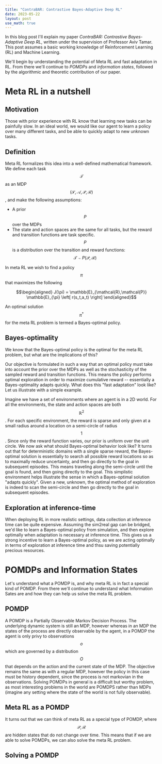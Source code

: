 ```yaml
---
title: "ContraBAR: Contrastive Bayes-Adaptive Deep RL"
date: 2023-05-22
layout: post
use_math: true
---
```

In this blog post I'll explain my paper _ContraBAR: Contrastive Bayes-Adaptive Deep RL_, written under the supervision of Professor Aviv Tamar.
This post assumes a basic working knowledge of Reinforcement Learning (RL) and Machine Learning.

We'll begin by understanding the potential of Meta RL and fast adaptation in RL. From there we'll continue to _POMDPs_ and _information states_, followed by the algorithmic and theoretic contribution of our paper.

# Meta RL in a nutshell

## Motivation

Those with prior experience with RL know that learning new tasks can be painfully slow. In an ideal world, we would like our agent to learn a policy over many different tasks, and be able to quickly adapt to new unknown tasks. 

## Definition
Meta RL formalizes this idea into a well-defined mathematical framework. We define each task $$\mathcal{T}$$ as an MDP $$(\mathcal{S}, \mathcal{A}, \mathcal{P}, \mathcal{R})$$, and make the following assumptions:

- A prior $$P$$ over the MDPs 
- The state and action spaces are the same for all tasks, but the reward and transition functions are task specific. $$P$$ is a distribution over the transition and reward functions: $$\mathcal{T} \sim P(\mathcal{P},\mathcal{R})$$

In meta RL we wish to find a policy $$\pi$$ that maximizes the following

$$\begin{aligned}
J(\pi) = \mathbb{E}_{\mathcal{R},\mathcal{P}} \mathbb{E}_{\pi} \left[ r(s_t,a_t) \right]
\end{aligned}$$

An optimal solution $$\pi^{*}$$ for the meta RL problem is termed a Bayes-optimal policy.

## Bayes-optimality

We know that the Bayes-optimal policy is the optimal for the meta RL problem, but what are the implications of this? 

Our objective is formulated in such a way that an optimal policy must take into account the prior over the MDPs as well as the stochasticity of the sampled reward and transition functions. This means the policy performs optimal exploration in order to maximize cumulative reward -- essentially a Bayes-optimality adapts quickly. What does this "fast adaptation" look like? Let us illustrate with a simple example.

Imagine we have a set of environments where an agent is in a 2D world. For all the environments, the state and action spaces are both $$\mathbb{R}^2$$. For each specific environment, the reward is sparse and only given at a small radius around a location on a semi-circle of radius $$1$$. Since only the reward function varies, our prior is uniform over the unit circle. We now ask what should Bayes-optimal behavior look like? It turns out that for deterministic domains with a single sparse reward, the Bayes-optimal solution is essentially to search all possible reward locations so as to maximally reduce uncertainty, and then go directly to the goal in subsequent episodes. This means traveling along the semi-circle until the goal is found, and then going directly to the goal. This simplistic environment helps illustrate the sense in which a Bayes-optimal solution "adapts quickly". Given a new, unknown, the optimal method of exploration is indeed to scan the semi-circle and then go directly to the goal in subsequent episodes.

## Exploration at inference-time

When deploying RL in more realistic settings, data collection at inference time can be quite expensive. Assuming the sim2real gap can be bridged, we'd like to learn a Bayes-optimal policy from simulation, and then explore optimally when adaptation is necessary at inference time. This gives us a strong incentive to learn a Bayes-optimal policy, as we are acting optimally in terms of exploration at inference time and thsu saving potentially precious resources.

# POMDPs and Information States

Let's understand what a POMDP is, and why meta RL is in fact a special kind of POMDP. From there we'll continue to understand what Information Sates are and how they can help us solve the meta RL problem.

## POMDP

A POMDP is a Partially Observable Markov Decision Process. The underlying dynamic system is still an MDP, however whereas in an MDP the states of the process are directly observable by the agent, in a POMDP the agent is only privy to observations $$o$$ which are governed by a distribution $$O$$ that depends on the action and the current state of the MDP. The objective remains the same as with a regular MDP, however the policy in this case must be history dependent, since the process is not markovian in the observations. Solving POMDPs in general is a difficult but worthy problem, as most interesting problems in the world are POMDPS rather than MDPs (imagine any setting where the state of the world is not fully observable).

## Meta RL as a POMDP

It turns out that we can think of meta RL as a special type of POMDP, where $$\mathcal{P},\mathcal{R}$$ are hidden states that do not change over time. This means that if we are able to solve POMDPs, we can also solve the meta RL problem.

## Solving a POMDP



